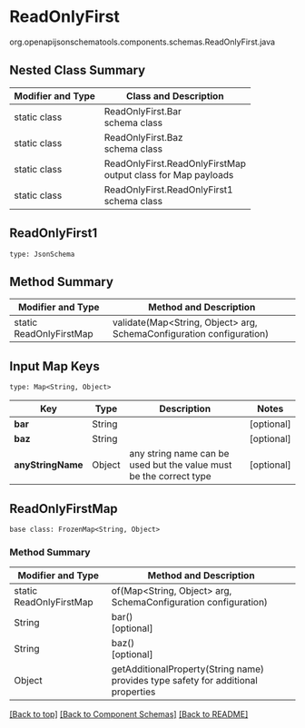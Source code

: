 # ReadOnlyFirst
org.openapijsonschematools.components.schemas.ReadOnlyFirst.java

## Nested Class Summary
| Modifier and Type | Class and Description |
| ----------------- | ---------------------- |
| static class | ReadOnlyFirst.Bar<br> schema class |
| static class | ReadOnlyFirst.Baz<br> schema class |
| static class | ReadOnlyFirst.ReadOnlyFirstMap<br> output class for Map payloads |
| static class | ReadOnlyFirst.ReadOnlyFirst1<br> schema class |

## ReadOnlyFirst1
```
type: JsonSchema
```

## Method Summary
| Modifier and Type | Method and Description |
| ----------------- | ---------------------- |
| static ReadOnlyFirstMap | validate(Map<String, Object> arg, SchemaConfiguration configuration) |

## Input Map Keys
```
type: Map<String, Object>
```
Key | Type |  Description | Notes
------------ | ------------- | ------------- | -------------
**bar** | String |  | [optional]
**baz** | String |  | [optional]
**anyStringName** | Object | any string name can be used but the value must be the correct type | [optional]

## ReadOnlyFirstMap
```
base class: FrozenMap<String, Object>
```

### Method Summary
| Modifier and Type | Method and Description |
| ----------------- | ---------------------- |
| static ReadOnlyFirstMap | of(Map<String, Object> arg, SchemaConfiguration configuration) |
| String | bar()<br>[optional] |
| String | baz()<br>[optional] |
| Object | getAdditionalProperty(String name)<br>provides type safety for additional properties |

[[Back to top]](#top) [[Back to Component Schemas]](../../../README.md#Component-Schemas) [[Back to README]](../../../README.md)
